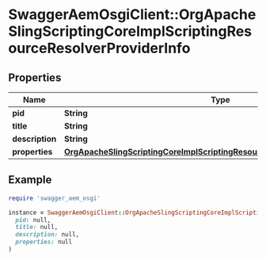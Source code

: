 # SwaggerAemOsgiClient::OrgApacheSlingScriptingCoreImplScriptingResourceResolverProviderInfo

## Properties

| Name | Type | Description | Notes |
| ---- | ---- | ----------- | ----- |
| **pid** | **String** |  | [optional] |
| **title** | **String** |  | [optional] |
| **description** | **String** |  | [optional] |
| **properties** | [**OrgApacheSlingScriptingCoreImplScriptingResourceResolverProviderProperties**](OrgApacheSlingScriptingCoreImplScriptingResourceResolverProviderProperties.md) |  | [optional] |

## Example

```ruby
require 'swagger_aem_osgi'

instance = SwaggerAemOsgiClient::OrgApacheSlingScriptingCoreImplScriptingResourceResolverProviderInfo.new(
  pid: null,
  title: null,
  description: null,
  properties: null
)
```

